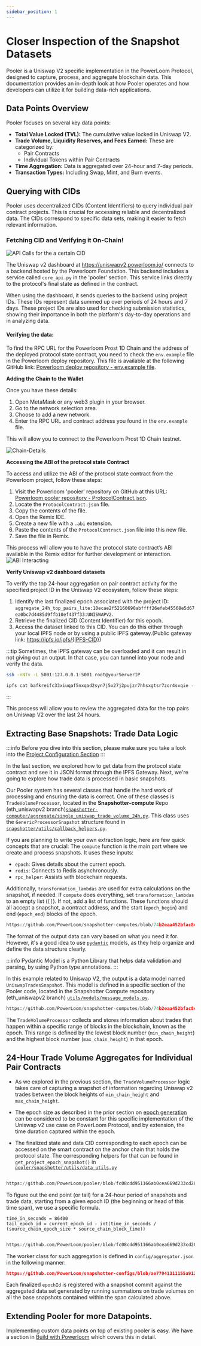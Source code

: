 ```yaml
---
sidebar_position: 1
---
```

# Closer Inspection of the Snapshot Datasets

Pooler is a Uniswap V2 specific implementation in the PowerLoom Protocol, designed to capture, process, and aggregate blockchain data. This documentation provides an in-depth look at how Pooler operates and how developers can utilize it for building data-rich applications.

## Data Points Overview

Pooler focuses on several key data points:

- **Total Value Locked (TVL):** The cumulative value locked in Uniswap V2.
- **Trade Volume, Liquidity Reserves, and Fees Earned:** These are categorized by:
  - Pair Contracts
  - Individual Tokens within Pair Contracts
- **Time Aggregation:** Data is aggregated over 24-hour and 7-day periods.
- **Transaction Types:** Including Swap, Mint, and Burn events.


## Querying with CIDs

Pooler uses decentralized CIDs (Content Identifiers) to query individual pair contract projects. This is crucial for accessing reliable and decentralized data. The CIDs correspond to specific data sets, making it easier to fetch relevant information.

### Fetching CID and Verifying it On-Chain!
![API Calls for the a certain CID](/images/uniswap-inspect.png)

The Uniswap v2 dashboard at https://uniswapv2.powerloom.io/ connects to a backend hosted by the Powerloom Foundation. This backend includes a service called `core_api.py` in the 'pooler' section. This service links directly to the protocol's final state as defined in the contract.

When using the dashboard, it sends queries to the backend using project IDs. These IDs represent data summed up over periods of 24 hours and 7 days. These project IDs are also used for checking submission statistics, showing their importance in both the platform's day-to-day operations and in analyzing data.

#### Verifying the data:
To find the RPC URL for the Powerloom Prost 1D Chain and the address of the deployed protocol state contract, you need to check the `env.example` file in the Powerloom deploy repository. This file is available at the following GitHub link: [Powerloom deploy repository - env.example file](https://github.com/PowerLoom/deploy/blob/testnet_5_pairs/env.example).

**Adding the Chain to the Wallet**

Once you have these details:

1. Open MetaMask or any web3 plugin in your browser.
2. Go to the network selection area.
3. Choose to add a new network.
4. Enter the RPC URL and contract address you found in the `env.example` file.

This will allow you to connect to the Powerloom Prost 1D Chain testnet.

![Chain-Details](/images/Chain-details.png)

**Accessing the ABI of the protocol state Contract**

To access and utilize the ABI of the protocol state contract from the Powerloom project, follow these steps:

1. Visit the Powerloom 'pooler' repository on GitHub at this URL: [Powerloom pooler repository - ProtocolContract.json](https://github.com/PowerLoom/pooler/blob/main/snapshotter/static/abis/ProtocolContract.json).
2. Locate the `ProtocolContract.json` file.
3. Copy the contents of the file.
4. Open the Remix IDE.
5. Create a new file with a `.abi` extension.
6. Paste the contents of the `ProtocolContract.json` file into this new file.
7. Save the file in Remix.

This process will allow you to have the protocol state contract’s ABI available in the Remix editor for further development or interaction.
![ABI Interacting](/images/abi-interaction.png)

**Verify Uniswap v2 dashboard datasets**

To verify the top 24-hour aggregation on pair contract activity for the specified project ID in the Uniswap V2 ecosystem, follow these steps:

1. Identify the last finalized epoch associated with the project ID: `aggregate_24h_top_pairs_lite:10ecae2f52160690abffff26efeb45568e5d67ea0bc7d4485d9ffb10ef437f33:UNISWAPV2`.
2. Retrieve the finalized CID (Content Identifier) for this epoch.
3. Access the dataset linked to this CID. You can do this either through your local IPFS node or by using a public IPFS gateway.(Public gateway link: https://ipfs.io/ipfs/{IPFS-CID})

:::tip
Sometimes, the IPFS gateway can be overloaded and it can result in not giving out an output. In that case, you can tunnel into your node and verify the data. 

```bash
ssh -nNTv -L 5001:127.0.0.1:5001 root@yourServerIP
```

```bash
ipfs cat bafkreifc33xiuqaf5nxqad2syn7j5x27j2pujzr7hhsxgtsr7zor4svqie --api /ip4/127.0.0.1/tcp/5001
```
:::

This process will allow you to review the aggregated data for the top pairs on Uniswap V2 over the last 24 hours.

## Extracting Base Snapshots: Trade Data Logic

:::info
Before you dive into this section, please make sure you take a look into the [Project Configuration Section](/docs/build-with-powerloom/use-cases/existing-implementations/uniswapv2-dashboard/fetching-higher-order-datapoints.md#project-configuration)
:::

In the last section, we explored how to get data from the protocol state contract and see it in JSON format through the IPFS Gateway. Next, we're going to explore how trade data is processed in basic snapshots.

Our Pooler system has several classes that handle the hard work of processing and ensuring the data is correct. One of these classes is `TradeVolumeProcessor`, located in the **Snapshotter-compute** Repo (eth_uniswapv2 branch)[`snapshotter-computer/aggregate/single_uniswap_trade_volume_24h.py`](hhttps://github.com/PowerLoom/snapshotter-computes/blob/eth_uniswapv2/aggregate/single_uniswap_trade_volume_24h.py). This class uses the `GenericProcessorSnapshot` structure found in [`snapshotter/utils/callback_helpers.py`](https://github.com/PowerLoom/pooler/blob/main/snapshotter/utils/callback_helpers.py).


If you are planning to write your own extraction logic, here are few quick concepts that are crucial:
The `compute` function is the main part where we create and process snapshots. It uses these inputs:

- `epoch`: Gives details about the current epoch.
- `redis`: Connects to Redis asynchronously.
- `rpc_helper`: Assists with blockchain requests.

Additionally, `transformation_lambdas` are used for extra calculations on the snapshot, if needed. If `compute` does everything, set `transformation_lambdas` to an empty list (`[]`). If not, add a list of functions. These functions should all accept a snapshot, a contract address, and the start (`epoch_begin`) and end (`epoch_end`) blocks of the epoch.


```python reference
https://github.com/PowerLoom/snapshotter-computes/blob/74b2eaa452bfac8c0e4e0a7ed74a4d2748e9c224/aggregate/single_uniswap_trade_volume_24h.py#L110-L120
```
The format of the output data can vary based on what you need it for. However, it's a good idea to use [`pydantic`](https://pypi.org/project/pydantic/) models, as they help organize and define the data structure clearly.

:::info
Pydantic Model is a Python Library that helps data validation and parsing, by using Python type annotations.
:::


In this example related to Uniswap V2, the output is a data model named `UniswapTradesSnapshot`. This model is defined in a specific section of the Pooler code, located in the Snapshotter Compute repository (eth_uniswapv2 branch) [`utils/models/message_models.py`](https://github.com/PowerLoom/snapshotter-computes/blob/eth_uniswapv2/utils/models/message_models.py).

```python reference
https://github.com/PowerLoom/snapshotter-computes/blob/74b2eaa452bfac8c0e4e0a7ed74a4d2748e9c224/utils/models/message_models.py#L47-L55
```

The `TradeVolumeProcessor` collects and stores information about trades that happen within a specific range of blocks in the blockchain, known as the epoch. This range is defined by the lowest block number (`min_chain_height`) and the highest block number (`max_chain_height`) in that epoch.

## 24-Hour Trade Volume Aggregates for Individual Pair Contracts

-  As we explored in the previous section, the  `TradeVolumeProcessor`  logic takes care of capturing a snapshot of information regarding Uniswap v2 trades between the block heights of  `min_chain_height`  and  `max_chain_height`.
    
-   The epoch size as described in the prior section on  [epoch generation](/docs/protocol/specifications/epoch.md)  can be considered to be constant for this specific implementation of the Uniswap v2 use case on PowerLoom Protocol, and by extension, the time duration captured within the epoch.
    
-   The finalized state and data CID corresponding to each epoch can be accessed on the smart contract on the anchor chain that holds the protocol state. The corresponding helpers for that can be found in  `get_project_epoch_snapshot()`  in  [`pooler/snapshotter/utils/data_utils.py`](hhttps://github.com/PowerLoom/pooler/blob/main/snapshotter/utils/data_utils.py)

```python reference

https://github.com/PowerLoom/pooler/blob/fc08cdd951166ab0cea669d233cd28d0639f628d/snapshotter/utils/data_utils.py#L273-L295

```

To figure out the end point (or tail) for a 24-hour period of snapshots and trade data, starting from a given epoch ID (the beginning or head of this time span), we use a specific formula.

```
time_in_seconds = 86400
tail_epoch_id = current_epoch_id - int(time_in_seconds / (source_chain_epoch_size * source_chain_block_time))
```

```python reference 

https://github.com/PowerLoom/pooler/blob/fc08cdd951166ab0cea669d233cd28d0639f628d/snapshotter/utils/data_utils.py#L507-L546
```

The worker class for such aggregation is defined in  `config/aggregator.json`  in the following manner:

```json reference 
https://github.com/PowerLoom/snapshotter-configs/blob/ae77941311155a9126205af08735c3dfa5d72ac2/aggregator.example.json#L3-L10

```

Each finalized `epochId` is registered with a snapshot commit against the aggregated data set generated by running summations on trade volumes on all the base snapshots contained within the span calculated above. 

## Extending Pooler for more Datapoints. 

Implementing custom data points on top of existing pooler is easy. We have a section in [Build with Powerloom](/docs/build-with-powerloom) which covers this in detail. 